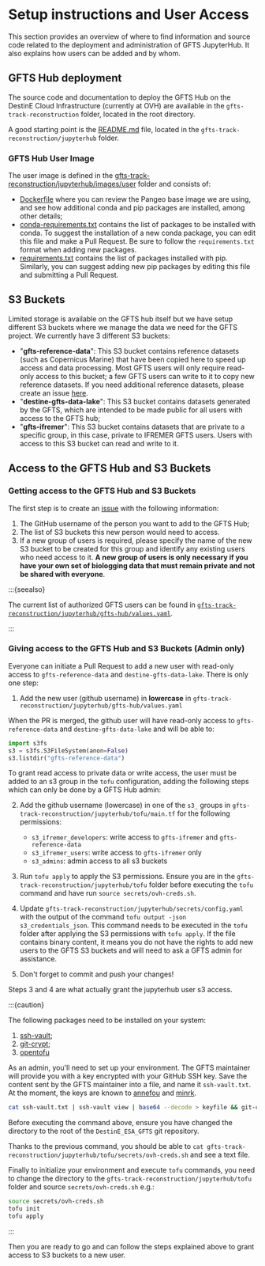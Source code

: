 # Setup instructions and User Access

This section provides an overview of where to find information and source code related to the deployment and administration of GFTS JupyterHub. It also explains how users can be added and by whom.

## GFTS Hub deployment

The source code and documentation to deploy the GFTS Hub on the DestinE Cloud Infrastructure (currently at OVH) are available in the `gfts-track-reconstruction` folder, located in the root directory.

A good starting point is the [README.md](https://github.com/destination-earth/DestinE_ESA_GFTS/blob/main/gfts-track-reconstruction/jupyterhub/README.md) file, located in the `gfts-track-reconstruction/jupyterhub` folder.

### GFTS Hub User Image

The user image is defined in the [gfts-track-reconstruction/jupyterhub/images/user](https://github.com/destination-earth/DestinE_ESA_GFTS/tree/main/gfts-track-reconstruction/jupyterhub/images/user) folder and consists of:

- [Dockerfile](https://raw.githubusercontent.com/destination-earth/DestinE_ESA_GFTS/main/gfts-track-reconstruction/jupyterhub/images/user/Dockerfile) where you can review the Pangeo base image we are using, and see how additional conda and pip packages are installed, among other details;
- [conda-requirements.txt](https://github.com/destination-earth/DestinE_ESA_GFTS/blob/main/gfts-track-reconstruction/jupyterhub/images/user/conda-requirements.txt) contains the list of packages to be installed with conda. To suggest the installation of a new conda package, you can edit this file and make a Pull Request. Be sure to follow the `requirements.txt` format when adding new packages.
- [requirements.txt](https://github.com/destination-earth/DestinE_ESA_GFTS/blob/main/gfts-track-reconstruction/jupyterhub/images/user/requirements.txt) contains the list of packages installed with pip. Similarly, you can suggest adding new pip packages by editing this file and submitting a Pull Request.

## S3 Buckets

Limited storage is available on the GFTS hub itself but we have setup different S3 buckets where we manage the data we need for the GFTS project. We currently have 3 different S3 buckets:

- "**gfts-reference-data**": This S3 bucket contains reference datasets (such as Copernicus Marine) that have been copied here to speed up access and data processing. Most GFTS users will only require read-only access to this bucket; a few GFTS users can write to it to copy new reference datasets. If you need additional reference datasets, please create an issue [here](https://github.com/destination-earth/DestinE_ESA_GFTS/issues/new).
- "**destine-gfts-data-lake**": This S3 bucket contains datasets generated by the GFTS, which are intended to be made public for all users with access to the GFTS hub;
- "**gfts-ifremer**": This S3 bucket contains datasets that are private to a specific group, in this case, private to IFREMER GFTS users. Users with access to this S3 bucket can read and write to it.

## Access to the GFTS Hub and S3 Buckets

### Getting access to the GFTS Hub and S3 Buckets

The first step is to create an [issue](https://github.com/destination-earth/DestinE_ESA_GFTS/issues/new) with the following information:

1. The GitHub username of the person you want to add to the GFTS Hub;
2. The list of S3 buckets this new person would need to access.
3. If a new group of users is required, please specify the name of the new S3 bucket to be created for this group and identify any existing users who need access to it. **A new group of users is only necessary if you have your own set of biologging data that must remain private and not be shared with everyone**.

:::{seealso}

The current list of authorized GFTS users can be found in [`gfts-track-reconstruction/jupyterhub/gfts-hub/values.yaml`](https://github.com/destination-earth/DestinE_ESA_GFTS/blob/12fa92d1a1e6f6f089a7bc8dbc26c8ed3f101b73/gfts-track-reconstruction/jupyterhub/gfts-hub/values.yaml#L150).

:::

### Giving access to the GFTS Hub and S3 Buckets (Admin only)

Everyone can initiate a Pull Request to add a new user with read-only access to `gfts-reference-data` and `destine-gfts-data-lake`.
There is only one step:

1. Add the new user (github username) in **lowercase** in `gfts-track-reconstruction/jupyterhub/gfts-hub/values.yaml`

When the PR is merged, the github user will have read-only access to `gfts-reference-data` and `destine-gfts-data-lake` and will be able to:

```python
import s3fs
s3 = s3fs.S3FileSystem(anon=False)
s3.listdir("gfts-reference-data")
```

To grant read access to private data or write access, the user must be added to an s3 group in the `tofu` configuration,
adding the following steps which can only be done by a GFTS Hub admin:

2. Add the github username (lowercase) in one of the `s3_` groups in `gfts-track-reconstruction/jupyterhub/tofu/main.tf` for the following permissions:

   - `s3_ifremer_developers`: write access to `gfts-ifremer` and `gfts-reference-data`
   - `s3_ifremer_users`: write access to `gfts-ifremer` only
   - `s3_admins`: admin access to all s3 buckets

3. Run `tofu apply` to apply the S3 permissions. Ensure you are in the `gfts-track-reconstruction/jupyterhub/tofu` folder before executing the `tofu` command and have run `source secrets/ovh-creds.sh`.
4. Update `gfts-track-reconstruction/jupyterhub/secrets/config.yaml` with the output of the command `tofu output -json s3_credentials_json`. This command needs to be executed in the `tofu` folder after applying the S3 permissions with `tofu apply`. If the file contains binary content, it means you do not have the rights to add new users to the GFTS S3 buckets and will need to ask a GFTS admin for assistance.
5. Don't forget to commit and push your changes!

Steps 3 and 4 are what actually grant the jupyterhub user s3 access.

:::{caution}

The following packages need to be installed on your system:

1. [ssh-vault](https://ssh-vault.com);
2. [git-crypt](https://github.com/AGWA/git-crypt/blob/master/INSTALL.md);
3. [opentofu](https://opentofu.org)

As an admin, you'll need to set up your environment. The GFTS maintainer will provide you with a key encrypted with your GitHub SSH key. Save the content sent by the GFTS maintainer into a file, and name it `ssh-vault.txt`. At the moment, the keys are known to [annefou](https://github.com/annefou) and [minrk](https://github.com/minrk).

```bash
cat ssh-vault.txt | ssh-vault view | base64 --decode > keyfile && git-crypt unlock keyfile && rm keyfile
```

Before executing the command above, ensure you have changed the directory to the root of the `DestinE_ESA_GFTS` git repository.

Thanks to the previous command, you should be able to `cat gfts-track-reconstruction/jupyterhub/tofu/secrets/ovh-creds.sh` and see a text file.

Finally to initialize your environment and execute `tofu` commands, you need to change the directory to the `gfts-track-reconstruction/jupyterhub/tofu` folder and source `secrets/ovh-creds.sh` e.g.:

```bash
source secrets/ovh-creds.sh
tofu init
tofu apply
```

:::

Then you are ready to go and can follow the steps explained above to grant access to S3 buckets to a new user.
